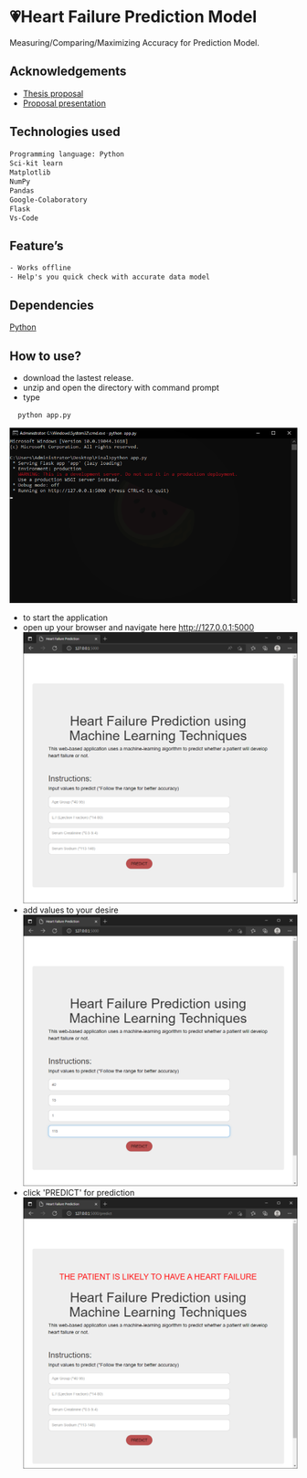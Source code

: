 # 💗Heart Failure Prediction Model

Measuring/Comparing/Maximizing Accuracy for Prediction Model.


## Acknowledgements

 - [Thesis proposal](https://docs.google.com/document/d/1IQe3Nw3bk4S1EnBnp0eftJC5aFsVZTyO/edit?usp=sharing&ouid=107669986898554544562&rtpof=true&sd=true)
 - [Proposal presentation](https://docs.google.com/presentation/d/1bidV-TzWJBCFlaJJP6e8bWn1TNmrG0Xx/edit?usp=sharing&ouid=107669986898554544562&rtpof=true&sd=true)

## Technologies used
    Programming language: Python
    Sci-kit learn
    Matplotlib
    NumPy
    Pandas
    Google-Colaboratory
    Flask
    Vs-Code

## Feature’s
    - Works offline
    - Help's you quick check with accurate data model

## Dependencies
[Python](https://www.python.org/)

## How to use?
 - download the lastest release.
 - unzip and open the directory with command prompt
 - type
```bash
  python app.py
```
![](https://github.com/Nayemhasan/Heart_Failure_Prediction/blob/main/Final/pics/1.png)
 - to start the application 
 - open up your browser and navigate here http://127.0.0.1:5000 
![](https://github.com/Nayemhasan/Heart_Failure_Prediction/blob/main/Final/pics/2.png)
 - add values to your desire
![](https://github.com/Nayemhasan/Heart_Failure_Prediction/blob/main/Final/pics/3.png)
 - click 'PREDICT' for prediction
![](https://github.com/Nayemhasan/Heart_Failure_Prediction/blob/main/Final/pics/4.png)
